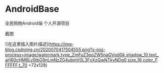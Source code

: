# AndroidBase
全民购物Android端  个人开源项目

截图

![在这里插入图片描述](https://img-blog.csdnimg.cn/2020070417504555.png?x-oss-process=image/watermark,type_ZmFuZ3poZW5naGVpdGk,shadow_10,text_aHR0cHM6Ly9ibG9nLmNzZG4ubmV0L3FxXzQwNTkyNDg0,size_16,color_FFFFFF,t_70 =72x128)
